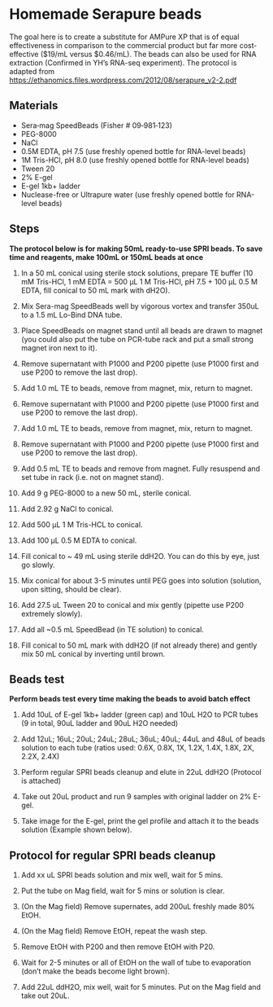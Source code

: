 # Homemade Serapure beads

The goal here is to create a substitute for AMPure XP that is of equal effectiveness in comparison to the commercial product but far more cost‐effective ($19/mL versus $0.46/mL). The beads can also be used for RNA extraction (Confirmed in YH’s RNA-seq experiment). The protocol is adapted from https://ethanomics.files.wordpress.com/2012/08/serapure_v2-2.pdf

## Materials

* Sera‐mag SpeedBeads (Fisher # 09‐981‐123)
* PEG-8000
* NaCl
* 0.5M EDTA, pH 7.5 (use freshly opened bottle for RNA-level beads)
* 1M Tris-HCl, pH 8.0 (use freshly opened bottle for RNA-level beads)
* Tween 20
* 2% E-gel
* E-gel 1kb+ ladder
* Nuclease-free or Ultrapure water (use freshly opened bottle for RNA-level beads)

## Steps

**The protocol below is for making 50mL ready-to-use SPRI beads. To save time and reagents, make 100mL or 150mL beads at once**

1. In a 50 mL conical using sterile stock solutions, prepare TE buffer (10 mM Tris-HCl, 1 mM EDTA = 500 µL 1 M Tris-HCl, pH 7.5 + 100 µL 0.5 M EDTA, fill conical to 50 mL mark with dH2O).

2. Mix Sera-mag SpeedBeads well by vigorous vortex and transfer 350uL to a 1.5 mL Lo-Bind DNA tube.

3. Place SpeedBeads on magnet stand until all beads are drawn to magnet (you could also put the tube on PCR-tube rack and put a small strong magnet iron next to it).

4. Remove supernatant with P1000 and P200 pipette (use P1000 first and use P200 to remove the last drop).

5. Add 1.0 mL TE to beads, remove from magnet, mix, return to magnet.

6. Remove supernatant with P1000 and P200 pipette (use P1000 first and use P200 to remove the last drop).

7. Add 1.0 mL TE to beads, remove from magnet, mix, return to magnet.

8. Remove supernatant with P1000 and P200 pipette (use P1000 first and use P200 to remove the last drop).

9. Add 0.5 mL TE to beads and remove from magnet.  Fully resuspend and set tube in rack (i.e. not on magnet stand).

10. Add 9 g PEG-8000 to a new 50 mL, sterile conical.

11. Add 2.92 g NaCl to conical.

12. Add 500 µL 1 M Tris-HCL to conical.

13. Add 100 µL 0.5 M EDTA to conical.

14. Fill conical to ~ 49 mL using sterile ddH2O.  You can do this by eye, just go slowly.

15. Mix conical for about 3-5 minutes until PEG goes into solution (solution, upon sitting, should be clear).

16. Add 27.5 uL Tween 20 to conical and mix gently (pipette use P200 extremely slowly).

17. Add all ~0.5 mL SpeedBead (in TE solution) to conical.

18. Fill conical to 50 mL mark with ddH2O (if not already there) and gently mix 50 mL conical by inverting until brown.

## Beads test

**Perform beads test every time making the beads to avoid batch effect**

1.	Add 10uL of E-gel 1kb+ ladder (green cap) and 10uL H2O to PCR tubes (9 in total, 90uL ladder and 90uL H2O needed)

2.	Add 12uL; 16uL; 20uL; 24uL; 28uL; 36uL; 40uL; 44uL and 48uL of beads solution to each tube (ratios used: 0.6X, 0.8X, 1X, 1.2X, 1.4X, 1.8X, 2X, 2.2X, 2.4X)

3.	Perform regular SPRI beads cleanup and elute in 22uL ddH2O (Protocol is attached)

4.	Take out 20uL product and run 9 samples with original ladder on 2% E-gel.

5.	Take image for the E-gel, print the gel profile and attach it to the beads solution (Example shown below).

## Protocol for regular SPRI beads cleanup

1.	Add xx uL SPRI beads solution and mix well, wait for 5 mins.

2.	Put the tube on Mag field, wait for 5 mins or solution is clear.

3.	(On the Mag field) Remove supernates, add 200uL freshly made 80% EtOH.

4.	(On the Mag field) Remove EtOH, repeat the wash step.

5.	Remove EtOH with P200 and then remove EtOH with P20.

6.	Wait for 2-5 minutes or all of EtOH on the wall of tube to evaporation (don’t make the beads become light brown).

7.	Add 22uL ddH2O, mix well, wait for 5 minutes. Put on the Mag field and take out 20uL.
